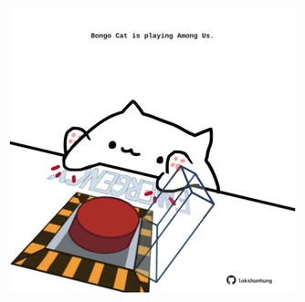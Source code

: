 <!-- built at 08/03/2023, 07:00:51 UTC -->
<p align="center">
  <img width="500" height="500" src="./ReadmeImage.svg">
</p>
